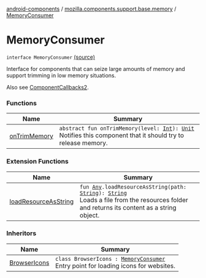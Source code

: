 [android-components](../../index.md) / [mozilla.components.support.base.memory](../index.md) / [MemoryConsumer](./index.md)

# MemoryConsumer

`interface MemoryConsumer` [(source)](https://github.com/mozilla-mobile/android-components/blob/master/components/support/base/src/main/java/mozilla/components/support/base/memory/MemoryConsumer.kt#L15)

Interface for components that can seize large amounts of memory and support trimming in low
memory situations.

Also see [ComponentCallbacks2](#).

### Functions

| Name | Summary |
|---|---|
| [onTrimMemory](on-trim-memory.md) | `abstract fun onTrimMemory(level: `[`Int`](https://kotlinlang.org/api/latest/jvm/stdlib/kotlin/-int/index.html)`): `[`Unit`](https://kotlinlang.org/api/latest/jvm/stdlib/kotlin/-unit/index.html)<br>Notifies this component that it should try to release memory. |

### Extension Functions

| Name | Summary |
|---|---|
| [loadResourceAsString](../../mozilla.components.support.test.file/kotlin.-any/load-resource-as-string.md) | `fun `[`Any`](https://kotlinlang.org/api/latest/jvm/stdlib/kotlin/-any/index.html)`.loadResourceAsString(path: `[`String`](https://kotlinlang.org/api/latest/jvm/stdlib/kotlin/-string/index.html)`): `[`String`](https://kotlinlang.org/api/latest/jvm/stdlib/kotlin/-string/index.html)<br>Loads a file from the resources folder and returns its content as a string object. |

### Inheritors

| Name | Summary |
|---|---|
| [BrowserIcons](../../mozilla.components.browser.icons/-browser-icons/index.md) | `class BrowserIcons : `[`MemoryConsumer`](./index.md)<br>Entry point for loading icons for websites. |
